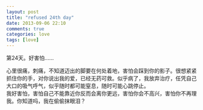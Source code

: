 ```yaml
---
layout: post
title: "refused 24th day"
date: 2013-09-06 22:10
comments: true
categories: love
tags: [love]
---
```

第24天。好害怕……<br>
<!--more-->
心里很痛，刺痛，不知道迈出的脚要在何处着地，害怕会踩到你的影子。很想紧紧抓住你的手，对你说出我的爱，已经无药可救。似乎病了，我放弃治疗，任凭自己大口的吸气呼气，似乎随时都可能窒息，随时可能心跳停止。<br>
我好害怕，害怕自己不能靠近你反而会离你更远，害怕你会不高兴，害怕你不再理我。你知道吗，我在偷偷抹眼泪？